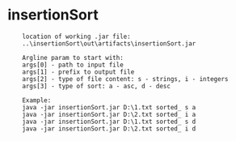 # insertionSort
        location of working .jar file:
        ..\insertionSort\out\artifacts\insertionSort.jar

        Argline param to start with:
        args[0] - path to input file
        args[1] - prefix to output file
        args[2] - type of file content: s - strings, i - integers
        args[3] - type of sort: a - asc, d - desc

        Example:
        java -jar insertionSort.jar D:\1.txt sorted_ s a
        java -jar insertionSort.jar D:\2.txt sorted_ i a
        java -jar insertionSort.jar D:\1.txt sorted_ s d
        java -jar insertionSort.jar D:\2.txt sorted_ i d
